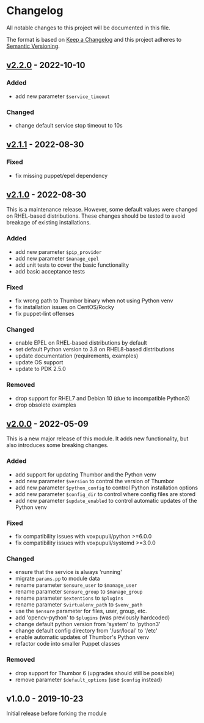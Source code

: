 # Changelog

All notable changes to this project will be documented in this file.

The format is based on [Keep a Changelog](http://keepachangelog.com/en/1.0.0/)
and this project adheres to [Semantic Versioning](http://semver.org/spec/v2.0.0.html).

## [v2.2.0] - 2022-10-10

### Added
* add new parameter `$service_timeout`

### Changed
* change default service stop timeout to 10s

## [v2.1.1] - 2022-08-30

### Fixed
* fix missing puppet/epel dependency

## [v2.1.0] - 2022-08-30
This is a maintenance release. However, some default values were changed on
RHEL-based distributions. These changes should be tested to avoid breakage of
existing installations.

### Added
* add new parameter `$pip_provider`
* add new parameter `$manage_epel`
* add unit tests to cover the basic functionality
* add basic acceptance tests

### Fixed
* fix wrong path to Thumbor binary when not using Python venv
* fix installation issues on CentOS/Rocky
* fix puppet-lint offenses

### Changed
* enable EPEL on RHEL-based distributions by default
* set default Python version to 3.8 on RHEL8-based distributions
* update documentation (requirements, examples)
* update OS support
* update to PDK 2.5.0

### Removed
* drop support for RHEL7 and Debian 10 (due to incompatible Python3)
* drop obsolete examples

## [v2.0.0] - 2022-05-09
This is a new major release of this module. It adds new functionality,
but also introduces some breaking changes.

### Added
* add support for updating Thumbor and the Python venv
* add new parameter `$version` to control the version of Thumbor
* add new parameter `$python_config` to control Python installation options
* add new parameter `$config_dir` to control where config files are stored
* add new parameter `$update_enabled` to control automatic updates of the Python venv

### Fixed
* fix compatibility issues with voxpupuli/python >=6.0.0
* fix compatibility issues with voxpupuli/systemd >=3.0.0

### Changed
* ensure that the service is always 'running'
* migrate `params.pp` to module data
* rename parameter `$ensure_user` to `$manage_user`
* rename parameter `$ensure_group` to `$manage_group`
* rename parameter `$extentions` to `$plugins`
* rename parameter `$virtualenv_path` to `$venv_path`
* use the `$ensure` parameter for files, user, group, etc.
* add 'opencv-python' to `$plugins` (was previously hardcoded)
* change default python version from 'system' to 'python3'
* change default config directory from '/usr/local' to '/etc'
* enable automatic updates of Thumbor's Python venv
* refactor code into smaller Puppet classes

### Removed
* drop support for Thumbor 6 (upgrades should still be possible)
* remove parameter `$default_options` (use `$config` instead)

## v1.0.0 - 2019-10-23
Initial release before forking the module

[Unreleased]: https://github.com/markt-de/puppet-thumbor/compare/v2.2.0...HEAD
[v2.2.0]: https://github.com/markt-de/puppet-thumbor/compare/v2.1.1...v2.2.0
[v2.1.1]: https://github.com/markt-de/puppet-thumbor/compare/v2.1.0...v2.1.1
[v2.1.0]: https://github.com/markt-de/puppet-thumbor/compare/v2.0.0...v2.1.0
[v2.0.0]: https://github.com/markt-de/puppet-thumbor/compare/v1.0.0...v2.0.0
